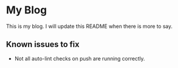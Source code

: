 # My Blog

This is my blog. I will update this README when there is more to say.

## Known issues to fix

- Not all auto-lint checks on push are running correctly.

